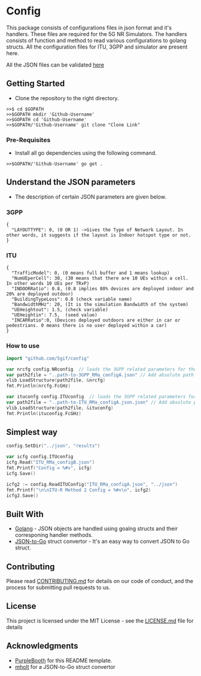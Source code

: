 # Config

This package consists of configurations files in json format and it's handlers. These files are required for the 5G NR Simulators. The handlers consists of function and method to read various configurations to golang structs.
All the configuration files for ITU, 3GPP and simulator are present here.

All the JSON files can be validated [here](https://jsonlint.com/) 


## Getting Started

- Clone the repository to the right directory.
```
>>$ cd $GOPATH
>>$GOPATH mkdir 'Github-Username'
>>$GOPATH cd 'Github-Username'
>>$GOPATH/'Github-Username' git clone "Clone Link"
```

### Pre-Requisites

- Install all go dependencies using the following command.
```
>>$GOPATH/'Github-Username' go get .
```

## Understand the JSON parameters

- The description of certain JSON parameters are given below.

### 3GPP
```
{
  "LAYOUTTYPE": 0, (0 OR 1) ->Gives the Type of Network Layout. In other words, it suggests if the layout is Indoor hotspot type or not.
}
```

### ITU
```
{
  "TrafficModel": 0, (0 means full buffer and 1 means lookup)
  "NumUEperCell": 30, (30 means that there are 10 UEs within a cell. In other words 10 UEs per TRxP)
  "INDOORRatio": 0.8, (0.8 implies 80% devices are deployed indoor and 20% are deployed outdoor)
  "BuildingTypeLoss": 0.8 (check variable name)
  "BandwidthMHz": 20, (It is the simulation Bandwidth of the system)
  "UEHeightout": 1.5, (check variable)
  "UEHeightin": 7.5,  (seed value)
  "INCARRatio":0, (Devices deployed outdoors are either in car or pedestrians. 0 means there is no user deployed within a car)
}
```

### How to use

``` go
import "github.com/5gif/config"
```

``` go
var nrcfg config.NRconfig  // loads the 3GPP related parameters for the RURAL Evaluation Config. A (of ITU-R/WP5D)
var path2file = "..path-to-3GPP_RMa_configA.json" // Add absolute path to the json file
vlib.LoadStructure(path2file, &nrcfg)
fmt.Println(nrcfg.FcGHz)

var ituconfg config.ITUconfig  // loads the 3GPP related parameters for the RURAL Evaluation Config. A (of ITU-R/WP5D)
var path2file = "..path-to-ITU_RMa_configA.json.json" // Add absolute path to the json file
vlib.LoadStructure(path2file, &ituconfg)
fmt.Println(ituconfig.FcGHz)

```

## Simplest way
``` go
config.SetDir("../json", "results")

var icfg config.ITUconfig
icfg.Read("ITU_RMa_configB.json")
fmt.Printf("Config = %#v", icfg)
icfg.Save()

icfg2 := config.ReadITUConfig("ITU_RMa_configA.json", "../json")
fmt.Printf("\n\nITU-R Method 2 Config = %#v\n", icfg2)
icfg2.Save()
```

## Built With

* [Golang](https://golang.org/) - JSON objects are handled using goalng structs and their corresponing handler methods.
* [JSON-to-Go](https://mholt.github.io/json-to-go/) struct convertor - It's an easy way to convert JSON to Go struct.

## Contributing

Please read [CONTRIBUTING.md](https://gist.github.com/PurpleBooth/b24679402957c63ec426) for details on our code of conduct, and the process for submitting pull requests to us.

## License

This project is licensed under the MIT License - see the [LICENSE.md](LICENSE.md) file for details

## Acknowledgments

* [PurpleBooth](https://gist.github.com/PurpleBooth/109311bb0361f32d87a2) for this README template.
* [mholt](https://github.com/mholt) for a JSON-to-Go struct convertor 